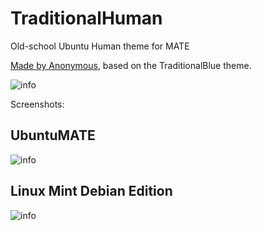 # TraditionalHuman
Old-school Ubuntu Human theme for MATE

[Made by Anonymous](https://archived.moe/wsr/thread/1366091/#1366586), based on the TraditionalBlue theme.

![info](https://raw.githubusercontent.com/serioucsat/TraditionalHuman/main/info.png)

Screenshots:

## UbuntuMATE

![info](https://raw.githubusercontent.com/serioucsat/TraditionalHuman/main/screenshots/screenshot-ubuntumate.png)

## Linux Mint Debian Edition

![info](https://raw.githubusercontent.com/serioucsat/TraditionalHuman/main/screenshots/screenshot-lmde.png)
